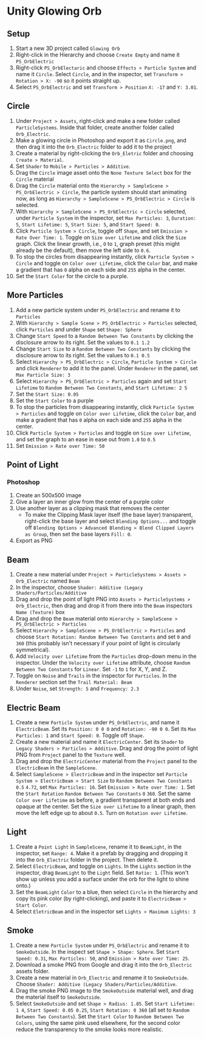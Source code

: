 # Unity Glowing Orb

## Setup

1. Start a new 3D project called `Glowing Orb`
2. Right-click in the Hierarchy and choose `Create Empty` and name it `PS_OrbElectric`
3. Right-click `PS_OrbElectaric` and choose `Effects > Particle System` and name it `Circle`. Select `Circle`, and in the inspector, set `Transform > Rotation > X: -90` so it points straight up.
4. Select `PS_OrbElectric` and set `Transform > Position` `X: -17` and `Y: 3.01`.

## Circle

1. Under `Project > Assets`, right-click and make a new folder called `ParticleSystems`. Inside that folder, create another folder called `Orb_Electric`.
2. Make a glowing circle in Photoshop and export it as `Circle.png`, and then drag it into the `Orb_Electric` folder to add it to the project
3. Create a material by right-clicking the `Orb_Eletric` folder and choosing `Create > Material`.
4. Set `Shader` to `Mobile > Particles > Additive`.
5. Drag the `Circle` image asset onto the `None Texture Select` box for the `Circle` material
6. Drag the `Circle` material onto the `Hierarchy > SampleScene > PS_OrbElectric > Circle`, the particle system should start animating now, as long as `Hierarchy > SampleScene > PS_OrbElectric > Circle` is selected.
7. With `Hierarchy > SampleScene > PS_OrbElectric > Circle` selected, under `Particle System` in the inspector, set `Max Particles: 3`, `Duration: 5`, `Start Lifetime: 5`, `Start Size: 5`, and `Start Speed: 0`.
8. Click `Particle System > Circle`, toggle off `Shape`, and set `Emission > Rate Over Time: 1`. Toggle on `Size over Lifetime` and click the `Size` graph. Click the linear growth, i.e., `O` to `1`, graph preset (this might already be the default), then move the left side to `0.6`.
9. To stop the circles from disappearing instantly, click `Particle System > Circle` and toggle on `Color over Lifetime`, click the `Color` bar, and make a gradient that has `0` alpha on each side and `255` alpha in the center.
10. Set the `Start Color` for the circle to a purple.

## More Particles

1. Add a new particle system under `PS_OrbElectric` and rename it to `Particles`
2. With `Hierarchy > Sample Scene > PS_OrbElectric > Particles` selected, click `Particles` and under `Shape` set `Shape: Sphere`
3. Change `Start Speed` to a `Random Between Two Constants` by clicking the disclosure arrow to its right. Set the values to `0.1 1.2`
4. Change `Start Size` to a `Random Between Two Constants` by clicking the disclosure arrow to its right. Set the values to `0.1 0.5`
5. Select `Hierarchy > PS_OrbElectric > Circle`, `Particle System > Circle` and click `Renderer` to add it to the panel. Under `Renderer` in the panel, set `Max Particle Size: 3`
6. Select `Hierarchy > PS_OrbElectric > Particles` again and set `Start Lifetime` to `Random Between Two Constants`, and `Start Lifetime: 2 5`
7. Set the `Start Size: 0.05`
8. Set the `Start Color` to a purple
10. To stop the particles from disappearing instantly, click `Particle System > Particles` and toggle on `Color over Lifetime`, click the `Color` bar, and make a gradient that has `0` alpha on each side and `255` alpha in the center.
11. Click `Particle System > Particles` and toggle on `Size over Lifetime`, and set the graph to an ease in ease out from `1.0` to `0.5`
12. Set `Emission > Rate over Time: 50`

## Point of Light

### Photoshop

1. Create an 500x500 image
2. Give a layer an inner glow from the center of a purple color
3. Use another layer as a clipping mask that removes the center
    - To make the Clipping Mask layer itself (the base layer) transparent, right-click the base layer and select `Blending Options...` and toggle off `Blending Options > Advanced Blending > Blend Clipped Layers as Group`, then set the base layers `Fill: 0`.
4. Export as PNG

## Beam

1. Create a new material under `Project > ParticleSystems > Assets > Orb_Electric` named `Beam`
2. In the inspector, choose `Shader: Additive (Legacy Shaders/Particles/Additive`
3. Drag and drop the point of light PNG into `Assets > ParticleSystems > Orb_Electric`, then drag and drop it from there into the `Beam` inspectors `Name (Texture)` box
4. Drag and drop the `Beam` material onto `Hierarchy > SampleScene > PS_OrbElectric > Particles`
5. Select `Hierarchy > SampleScene > PS_OrbElectric > Particles` and choose `Start Rotation: Random Between Two Constants` and set `0` and `360` (this probably isn't necessary if your point of light is circularly symmetrical).
6. Add `Velocity over Lifetime` from the `Particles` drop-down menu in the inspector. Under the `Velocity over Lifetime` attribute, choose `Random Between Two Constants` for `Linear`. Set `-1` to `1` for X, Y, and Z.
7. Toggle on `Noise` and `Trails` in the inspector for `Particles`. In the `Renderer` section set the `Trail Material: Beam`
8. Under `Noise`, set `Strength: 5` and `Frequency: 2.3`

## Electric Beam

1. Create a new `Particle System` under `PS_OrbElectric`, and name it `ElectricBeam`. Set its `Position: 0 0 0` and `Rotation: -90 0 0`. Set its `Max Particles: 1` and `Start Speed: 0`. Toggle off `Shape`.
2. Create a new material and name it `ElectricCenter`. Set its `Shader` to `Legacy Shaders > Particles > Additive`. Drag and drog the point of light PNG from `Project` panel to the `Texture` well.
3. Drag and drop the `ElectricCenter` material from the `Project` panel to the `ElectricBeam` in the `SampleScene`.
4. Select `SampleScene > ElectricBeam` and in the inspector set `Particle System > ElectricBeam > Start Size` to `Random Between Two Constants` `0.5` `4.72`, set `Max Particles: 16`. Set `Emission > Rate over Time: 1`. Set the `Start Rotation` `Random Between Two Constants` `0` `360`. Set the same `Color over Lifetime` as before, a gradient transparent at both ends and opaque at the center. Set the `Size over Lifetime` to a linear graph, then move the left edge up to about `0.5`. Turn on `Rotation over Lifetime`.

## Light

1. Create a `Point Light` in `SampleScene`, rename it to `BeamLight`, in the inspector, set `Range: 4`. Make it a prefab by dragging and dropping it into the `Orb_Electric` folder in the project. Then delete it.
2. Select `ElectricBeam`, and toggle on `Lights`. In the `Lights` section in the inspector, drag `BeamLight` to the `Light` field. Set `Ratio: 1`. (This won't show up unless you add a surface under the orb for the light to shine onto.)
3. Set the `BeamLight` `Color` to a blue, then select `Circle` in the hierarchy and copy its pink color (by right-clicking), and paste it to `ElectricBeam > Start Color`.
4. Select `EletricBeam` and in the inspector set `Lights > Maximum Lights: 3`

## Smoke

1. Create a new `Particle System` under `PS_OrbElectric` and rename it to `SmokeOutside`. In the inspect set `Shape > Shape: Sphere`. Set `Start Speed: 0.31`, `Max Particles: 50`, and `Emission > Rate over Time: 25`.
2. Download a smoke PNG from Google and drag it into the `Orb_Electric` assets folder.
3. Create a new material in `Orb_Electric` and rename it to `SmokeOutside`. Choose `Shader: Additive (Legacy Shaders/Particles/Additive`.
4. Drag the smoke PNG image to the `SmokeOutside` material well, and drag the material itself to `SmokeOutside`.
5. Select `SmokeOutside` and set `Shape > Radius: 1.85`. Set `Start Lifetime: 1 4`, `Start Speed: 0.05 0.25`, `Start Rotation: 0 360` (all set to `Random Between Two Constants`). Set the `Start Color` to `Random Between Two Colors`, using the same pink used elsewhere, for the second color reduce the transparency to the smoke looks more realistic.
